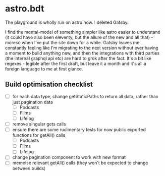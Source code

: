 # astro.bdt

The playground is wholly run on astro now. I deleted Gatsby.

I find the mental-model of something simpler like astro easier to understand (it could have also been eleventy, but the allure of the new and all that) - moreso when I've put the site down for a while. Gatsby leaves me constantly feeling like I'm migrating to the next version without ever having a moment to build anything new, and then the integrations with third parties (the internal graphql api etc) are hard to grok after the fact. It's a bit like regexes - legible after the first draft, but leave it a month and it's all a foreign language to me at first glance.

## Build optimisation checklist
- [ ] for each data type, change getStaticPaths to return all data, rather than just pagination data
    - [ ] Podcasts
    - [ ] Films
    - [ ] Lifelog
- [ ] remove singular get<T>s calls
- [ ] ensure there are some rudimentary tests for now public exported functions for getAll<T>() calls
    - [ ] Podcasts
    - [ ] Films
    - [ ] Lifelog
- [ ] change pagination component to work with new format
- [ ] memoise relevant getAll<T>() calls (they won't be expected to change between builds)
